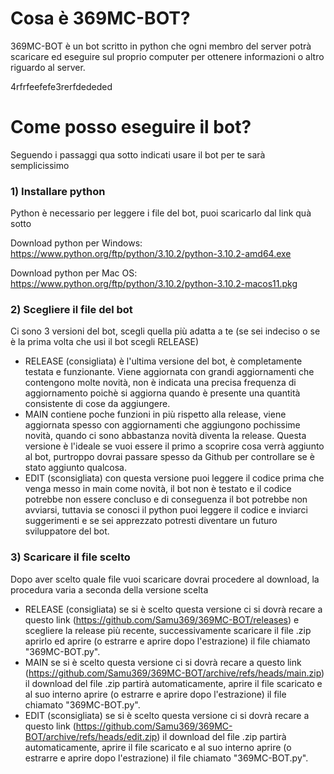 # Cosa è 369MC-BOT?
369MC-BOT è un bot scritto in python che ogni membro del server potrà scaricare ed eseguire sul proprio computer per ottenere informazioni o altro riguardo al server.

4rfrfeefefe3rerfdededed
# Come posso eseguire il bot?
Seguendo i passaggi qua sotto indicati usare il bot per te sarà semplicissimo
### 1) Installare python
Python è necessario per leggere i file del bot, puoi scaricarlo dal link quà sotto

Download python per Windows: https://www.python.org/ftp/python/3.10.2/python-3.10.2-amd64.exe

Download python per Mac OS: https://www.python.org/ftp/python/3.10.2/python-3.10.2-macos11.pkg

### 2) Scegliere il file del bot
Ci sono 3 versioni del bot, scegli quella più adatta a te (se sei indeciso o se è la prima volta che usi il bot scegli RELEASE)

- RELEASE (consigliata) è l'ultima versione del bot, è completamente testata e funzionante. Viene aggiornata con grandi aggiornamenti che contengono molte novità, non è indicata una precisa frequenza di aggiornamento poichè si aggiorna quando è presente una quantità consistente di cose da aggiungere.
- MAIN contiene poche funzioni in più rispetto alla release, viene aggiornata spesso con aggiornamenti che aggiungono pochissime novità, quando ci sono abbastanza novità diventa la release. Questa versione è l'ideale se vuoi essere il primo a scoprire cosa verrà aggiunto al bot, purtroppo dovrai passare spesso da Github per controllare se è stato aggiunto qualcosa.
- EDIT (sconsigliata) con questa versione puoi leggere il codice prima che venga messo in main come novità, il bot non è testato e il codice potrebbe non essere concluso e di conseguenza il bot potrebbe non avviarsi, tuttavia se conosci il python puoi leggere il codice e inviarci suggerimenti e se sei apprezzato potresti diventare un futuro sviluppatore del bot.

### 3) Scaricare il file scelto
Dopo aver scelto quale file vuoi scaricare dovrai procedere al download, la procedura varia a seconda della versione scelta

- RELEASE (consigliata) se si è scelto questa versione ci si dovrà recare a questo link (https://github.com/Samu369/369MC-BOT/releases) e scegliere la release più recente, successivamente scaricare il file .zip aprirlo ed aprire (o estrarre e aprire dopo l'estrazione) il file chiamato "369MC-BOT.py".
- MAIN se si è scelto questa versione ci si dovrà recare a questo link (https://github.com/Samu369/369MC-BOT/archive/refs/heads/main.zip) il download del file .zip partirà automaticamente, aprire il file scaricato e al suo interno aprire (o estrarre e aprire dopo l'estrazione) il file chiamato "369MC-BOT.py".
- EDIT (sconsigliata) se si è scelto questa versione ci si dovrà recare a questo link (https://github.com/Samu369/369MC-BOT/archive/refs/heads/edit.zip) il download del file .zip partirà automaticamente, aprire il file scaricato e al suo interno aprire (o estrarre e aprire dopo l'estrazione) il file chiamato "369MC-BOT.py".
